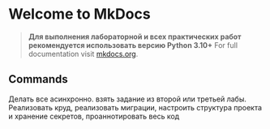 # Welcome to MkDocs

> **Для выполнения лабораторной и всех практических работ рекомендуется использовать версию Python 3.10+**
> For full documentation visit [mkdocs.org](https://www.mkdocs.org).

## Commands

Делать все асинхронно.
взять задание из второй или третьей лабы. Реализовать круд, реализовать миграции, настроить структура проекта и хранение
секретов, проаннотировать весь код